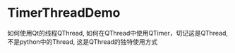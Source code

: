 # TimerThreadDemo

如何使用Qt的线程QThread, 如何在QThread中使用QTimer，切记这是QThread, 不是python中的Thread, 这是QThread的独特使用方式
